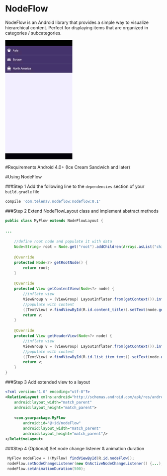 # NodeFlow
NodeFlow is an Android library that provides a simple way to visualize hierarchical content. Perfect for displaying items that are organized in categories / subcategories.

![alt tag](/gif/demo.gif??raw=true "Demo")

#Requirements
Android 4.0+ (Ice Cream Sandwich and later)

#Using NodeFlow

###Step 1
Add the following line to the ```dependencies``` section of your ```build.gradle``` file
```gradle
compile 'com.telenav.nodeflow:nodeflow:0.1'
```
###Step 2
Extend NodeFlowLayout class and implement abstract methods
```java
public class MyFlow extends NodeFlowLayout {

...

    //define root node and populate it with data
    Node<String> root = Node.get("root").addChildren(Arrays.asList("child1", "child2", "child3"));

    @Override
    protected Node<?> getRootNode() {
        return root;
    }

    @Override
    protected View getContentView(Node<?> node) {
        //inflate view
        ViewGroup v = (ViewGroup) LayoutInflater.from(getContext()).inflate(R.layout.content, this, false);
        //populate with content
        ((TextView) v.findViewById(R.id.content_title)).setText(node.getData());
        return v;
    }

    @Override
    protected View getHeaderView(Node<?> node) {
        //inflate view
        ViewGroup v = (ViewGroup) LayoutInflater.from(getContext()).inflate(R.layout.header, this, false);
        //populate with content
        ((TextView) v.findViewById(R.id.list_item_text)).setText(node.getData());
        return v;
    }
}
```
###Step 3
Add extended view to a layout
```xml
<?xml version="1.0" encoding="utf-8"?>
<RelativeLayout xmlns:android="http://schemas.android.com/apk/res/android"
    android:layout_width="match_parent"
    android:layout_height="match_parent">

    <com.yourpackage.MyFlow
        android:id="@+id/nodeFlow"
        android:layout_width="match_parent"
        android:layout_height="match_parent"/>
</RelativeLayout>
```
###Step 4 (Optional)
Set node change listener & animation duration
```java 
 MyFlow nodeFlow = ((MyFlow) findViewById(R.id.nodeFlow));
 nodeFlow.setNodeChangeListener(new OnActiveNodeChangeListener() {...);
 nodeFlow.setAnimationDuration(500);
```
